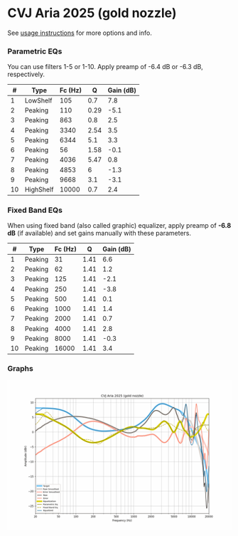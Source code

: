 # CVJ Aria 2025 (gold nozzle)
See [usage instructions](https://github.com/jaakkopasanen/AutoEq#usage) for more options and info.

### Parametric EQs
You can use filters 1-5 or 1-10. Apply preamp of -6.4 dB or -6.3 dB, respectively.

|   # | Type      |   Fc (Hz) |    Q |   Gain (dB) |
|-----|-----------|-----------|------|-------------|
|   1 | LowShelf  |       105 | 0.7  |         7.8 |
|   2 | Peaking   |       110 | 0.29 |        -5.1 |
|   3 | Peaking   |       863 | 0.8  |         2.5 |
|   4 | Peaking   |      3340 | 2.54 |         3.5 |
|   5 | Peaking   |      6344 | 5.1  |         3.3 |
|   6 | Peaking   |        56 | 1.58 |        -0.1 |
|   7 | Peaking   |      4036 | 5.47 |         0.8 |
|   8 | Peaking   |      4853 | 6    |        -1.3 |
|   9 | Peaking   |      9668 | 3.1  |        -3.1 |
|  10 | HighShelf |     10000 | 0.7  |         2.4 |

### Fixed Band EQs
When using fixed band (also called graphic) equalizer, apply preamp of **-6.8 dB** (if available) and set gains manually with these parameters.

|   # | Type    |   Fc (Hz) |    Q |   Gain (dB) |
|-----|---------|-----------|------|-------------|
|   1 | Peaking |        31 | 1.41 |         6.6 |
|   2 | Peaking |        62 | 1.41 |         1.2 |
|   3 | Peaking |       125 | 1.41 |        -2.1 |
|   4 | Peaking |       250 | 1.41 |        -3.8 |
|   5 | Peaking |       500 | 1.41 |         0.1 |
|   6 | Peaking |      1000 | 1.41 |         1.4 |
|   7 | Peaking |      2000 | 1.41 |         0.7 |
|   8 | Peaking |      4000 | 1.41 |         2.8 |
|   9 | Peaking |      8000 | 1.41 |        -0.3 |
|  10 | Peaking |     16000 | 1.41 |         3.4 |

### Graphs
![](./CVJ%20Aria%202025%20(gold%20nozzle).png)
